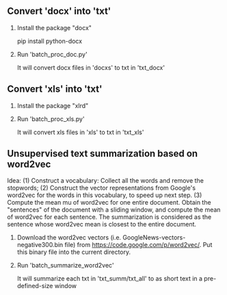 ## Convert 'docx' into 'txt'

  1. Install the package "docx"

      pip install python-docx

  2. Run 'batch_proc_doc.py'
      
      It will convert docx files in 'docxs' to txt in 'txt_docx'

## Convert 'xls' into 'txt'

  1. Install the package "xlrd"

  2. Run 'batch_proc_xls.py'
  
      It will convert xls files in 'xls' to txt in 'txt_xls'
      
## Unsupervised text summarization based on word2vec    
  Idea: (1) Construct a vocabulary: Collect all the words and remove the stopwords; (2) Construct the vector representations from Google's word2vec for the words in this vocabulary, to speed up next step.
  (3) Compute the mean mu of word2vec for one entire document. Obtain the "sentences" of the document with a sliding window, and compute the mean of word2vec for each sentence. The summarization is considered as the sentence whose word2vec mean is closest to the entire document.

  1. Download the word2vec vectors (i.e. GoogleNews-vectors-negative300.bin file) from https://code.google.com/p/word2vec/. Put this binary file into the current directory.
  2. Run 'batch_summarize_word2vec'
  
        It will summarize each txt in 'txt_summ/txt_all' to as short text in a pre-defined-size window
